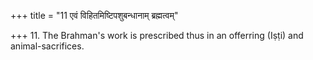 +++
title = "11 एवं विहितमिष्टिपशुबन्धानाम् ब्रह्मत्वम्"

+++
11. The Brahman's work is prescribed thus in an offerring (Iṣṭi) and animal-sacrifices.  
